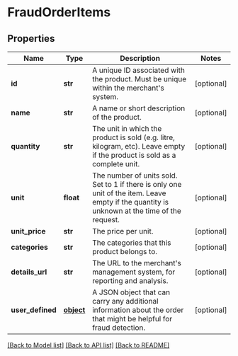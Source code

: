 # FraudOrderItems

## Properties
Name | Type | Description | Notes
------------ | ------------- | ------------- | -------------
**id** | **str** | A unique ID associated with the product. Must be unique within the merchant&#39;s system. | [optional] 
**name** | **str** | A name or short description of the product. | [optional] 
**quantity** | **str** | The unit in which the product is sold (e.g. litre, kilogram, etc). Leave empty if the product is sold as a complete unit. | [optional] 
**unit** | **float** | The number of units sold. Set to 1 if there is only one unit of the item. Leave empty if the quantity is unknown at the time of the request. | [optional] 
**unit_price** | **str** | The price per unit. | [optional] 
**categories** | **str** | The categories that this product belongs to. | [optional] 
**details_url** | **str** | The URL to the merchant&#39;s management system, for reporting and analysis. | [optional] 
**user_defined** | [**object**](.md) | A JSON object that can carry any additional information about the order that might be helpful for fraud detection. | [optional] 

[[Back to Model list]](../README.md#documentation-for-models) [[Back to API list]](../README.md#documentation-for-api-endpoints) [[Back to README]](../README.md)


